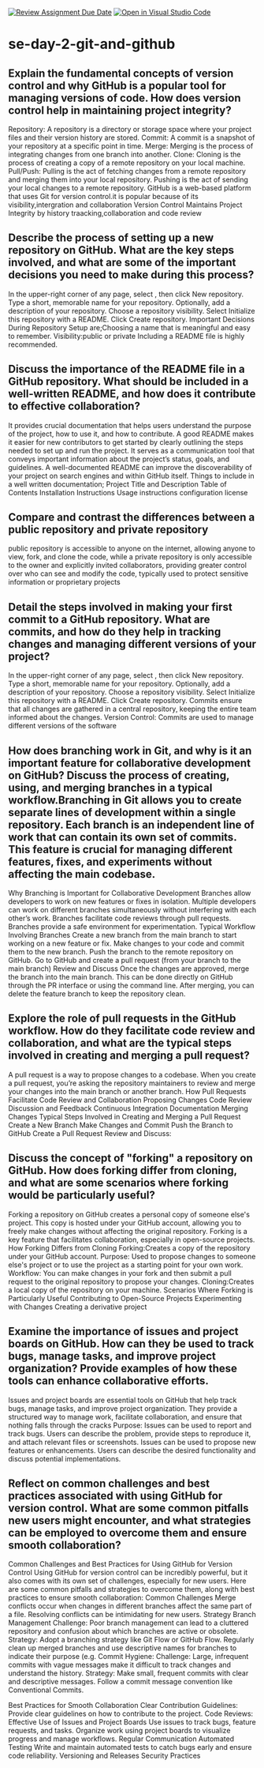 [![Review Assignment Due Date](https://classroom.github.com/assets/deadline-readme-button-22041afd0340ce965d47ae6ef1cefeee28c7c493a6346c4f15d667ab976d596c.svg)](https://classroom.github.com/a/8wgCKhpZ)
[![Open in Visual Studio Code](https://classroom.github.com/assets/open-in-vscode-2e0aaae1b6195c2367325f4f02e2d04e9abb55f0b24a779b69b11b9e10269abc.svg)](https://classroom.github.com/online_ide?assignment_repo_id=18396683&assignment_repo_type=AssignmentRepo)
# se-day-2-git-and-github
## Explain the fundamental concepts of version control and why GitHub is a popular tool for managing versions of code. How does version control help in maintaining project integrity?
Repository: A repository is a directory or storage space where your project files and their version history are stored.
Commit: A commit is a snapshot of your repository at a specific point in time. 
Merge: Merging is the process of integrating changes from one branch into another. 
Clone: Cloning is the process of creating a copy of a remote repository on your local machine.
Pull/Push: Pulling is the act of fetching changes from a remote repository and merging them into your local repository. Pushing is the act of sending your local changes to a remote repository.
GitHub is a web-based platform that uses Git for version control.it is popular because of its visibility,intergration and collaboration
Version Control Maintains Project Integrity by history traacking,collaboration and code review
## Describe the process of setting up a new repository on GitHub. What are the key steps involved, and what are some of the important decisions you need to make during this process?
In the upper-right corner of any page, select , then click New repository.
Type a short, memorable name for your repository. 
Optionally, add a description of your repository. 
Choose a repository visibility. 
Select Initialize this repository with a README.
Click Create repository.
Important Decisions During Repository Setup are;Choosing a name that is meaningful and easy to remember. 
Visibility:public or private
Including a README file is highly recommended.

## Discuss the importance of the README file in a GitHub repository. What should be included in a well-written README, and how does it contribute to effective collaboration?
It provides crucial documentation that helps users understand the purpose of the project, how to use it, and how to contribute.
A good README makes it easier for new contributors to get started by clearly outlining the steps needed to set up and run the project.
It serves as a communication tool that conveys important information about the project’s status, goals, and guidelines.
A well-documented README can improve the discoverability of your project on search engines and within GitHub itself.
Things to include in a well written documentation;
Project Title and Description
Table of Contents
Installation Instructions
Usage instructions
configuration
license
## Compare and contrast the differences between a public repository and private repository
 public repository is accessible to anyone on the internet, allowing anyone to view, fork, and clone the code, while a private repository is only accessible to the owner and explicitly invited collaborators, providing greater control over who can see and modify the code, typically used to protect sensitive information or proprietary projects

## Detail the steps involved in making your first commit to a GitHub repository. What are commits, and how do they help in tracking changes and managing different versions of your project?
In the upper-right corner of any page, select , then click New repository.
Type a short, memorable name for your repository. 
Optionally, add a description of your repository. 
Choose a repository visibility. 
Select Initialize this repository with a README.
Click Create repository.
Commits ensure that all changes are gathered in a central repository, keeping the entire team informed about the changes. Version Control: Commits are used to manage different versions of the software

## How does branching work in Git, and why is it an important feature for collaborative development on GitHub? Discuss the process of creating, using, and merging branches in a typical workflow.Branching in Git allows you to create separate lines of development within a single repository. Each branch is an independent line of work that can contain its own set of commits. This feature is crucial for managing different features, fixes, and experiments without affecting the main codebase.

Why Branching is Important for Collaborative Development
Branches allow developers to work on new features or fixes in isolation.
Multiple developers can work on different branches simultaneously without interfering with each other’s work. 
Branches facilitate code reviews through pull requests. 
Branches provide a safe environment for experimentation. 
Typical Workflow Involving Branches
Create a new branch from the main branch to start working on a new feature or fix.
Make changes to your code and commit them to the new branch.
Push the branch to the remote repository on GitHub.
Go to GitHub and create a pull request (from your branch to the main branch)
Review and Discuss
Once the changes are approved, merge the branch into the main branch. This can be done directly on GitHub through the PR interface or using the command line.
After merging, you can delete the feature branch to keep the repository clean.

## Explore the role of pull requests in the GitHub workflow. How do they facilitate code review and collaboration, and what are the typical steps involved in creating and merging a pull request?
A pull request is a way to propose changes to a codebase. When you create a pull request, you’re asking the repository maintainers to review and merge your changes into the main branch or another branch. 
How Pull Requests Facilitate Code Review and Collaboration
Proposing Changes
Code Review
Discussion and Feedback
Continuous Integration
Documentation
Merging Changes
Typical Steps Involved in Creating and Merging a Pull Request
Create a New Branch
Make Changes and Commit
Push the Branch to GitHub
Create a Pull Request
Review and Discuss:

## Discuss the concept of "forking" a repository on GitHub. How does forking differ from cloning, and what are some scenarios where forking would be particularly useful?
Forking a repository on GitHub creates a personal copy of someone else's project. This copy is hosted under your GitHub account, allowing you to freely make changes without affecting the original repository. Forking is a key feature that facilitates collaboration, especially in open-source projects.
How Forking Differs from Cloning
Forking:Creates a copy of the repository under your GitHub account.
Purpose: Used to propose changes to someone else's project or to use the project as a starting point for your own work.
Workflow: You can make changes in your fork and then submit a pull request to the original repository to propose your changes.
Cloning:Creates a local copy of the repository on your machine.
Scenarios Where Forking is Particularly Useful
Contributing to Open-Source Projects
Experimenting with Changes
Creating a derivative project
## Examine the importance of issues and project boards on GitHub. How can they be used to track bugs, manage tasks, and improve project organization? Provide examples of how these tools can enhance collaborative efforts.
Issues and project boards are essential tools on GitHub that help track bugs, manage tasks, and improve project organization. They provide a structured way to manage work, facilitate collaboration, and ensure that nothing falls through the cracks
Purpose:
Issues can be used to report and track bugs. Users can describe the problem, provide steps to reproduce it, and attach relevant files or screenshots.
Issues can be used to propose new features or enhancements. Users can describe the desired functionality and discuss potential implementations.

## Reflect on common challenges and best practices associated with using GitHub for version control. What are some common pitfalls new users might encounter, and what strategies can be employed to overcome them and ensure smooth collaboration?
Common Challenges and Best Practices for Using GitHub for Version Control
Using GitHub for version control can be incredibly powerful, but it also comes with its own set of challenges, especially for new users. Here are some common pitfalls and strategies to overcome them, along with best practices to ensure smooth collaboration:
Common Challenges
Merge conflicts occur when changes in different branches affect the same part of a file. Resolving conflicts can be intimidating for new users.
Strategy
Branch Management
Challenge: Poor branch management can lead to a cluttered repository and confusion about which branches are active or obsolete.
Strategy: Adopt a branching strategy like Git Flow or GitHub Flow. Regularly clean up merged branches and use descriptive names for branches to indicate their purpose (e.g.
Commit Hygiene:
Challenge: Large, infrequent commits with vague messages make it difficult to track changes and understand the history.
Strategy: Make small, frequent commits with clear and descriptive messages. Follow a commit message convention like Conventional Commits.

Best Practices for Smooth Collaboration
Clear Contribution Guidelines:
Provide clear guidelines on how to contribute to the project.
Code Reviews:
Effective Use of Issues and Project Boards
Use issues to track bugs, feature requests, and tasks. Organize work using project boards to visualize progress and manage workflows.
Regular Communication
Automated Testing
Write and maintain automated tests to catch bugs early and ensure code reliability. 
Versioning and Releases
Security Practices


